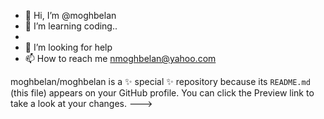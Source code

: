 - 👋 Hi, I’m @moghbelan
- 👀 I’m learning coding..
-
- 💞️ I’m looking for help
- 📫 How to reach me nmoghbelan@yahoo.com


moghbelan/moghbelan is a ✨ special ✨ repository because its `README.md` (this file) appears on your GitHub profile.
You can click the Preview link to take a look at your changes.
--->
